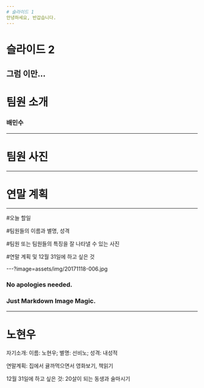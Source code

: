 ```yaml
---
# 슬라이드 1
안녕하세요, 반갑습니다.
---
```

# 슬라이드 2
그럼 이만...
---
# 팀원 소개
<h3>배민수</h3>

---
# 팀원 사진

---
# 연말 계획

---


#오늘 할일

#팀원들의 이름과 별명, 성격

#팀원 또는 팀원들의 특징을 잘 나타낼 수 있는 사진

#연말 계획 및 12월 31일에 하고 싶은 것

---?image=assets/img/20171118-006.jpg

### No apologies needed.
### Just Markdown Image Magic.


---
# 노현우
자기소개: 이름: 노현우; 별명: 선비노; 성격: 내성적

연말계획: 집에서 귤까먹으면서 영화보기, 책읽기

12월 31일에 하고 싶은 것: 20살이 되는 동생과 술마시기

